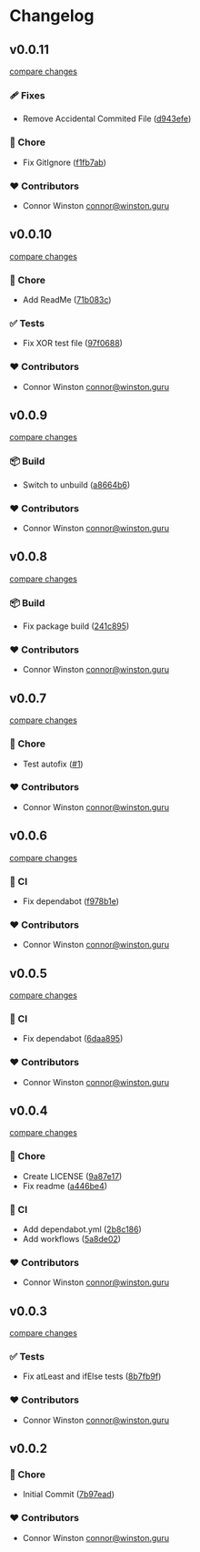 # Changelog


## v0.0.11

[compare changes](https://github.com/calytra/orization/compare/v0.0.10...v0.0.11)

### 🩹 Fixes

- Remove Accidental Commited File ([d943efe](https://github.com/calytra/orization/commit/d943efe))

### 🏡 Chore

- Fix GitIgnore ([f1fb7ab](https://github.com/calytra/orization/commit/f1fb7ab))

### ❤️ Contributors

- Connor Winston <connor@winston.guru>

## v0.0.10

[compare changes](https://github.com/calytra/orization/compare/v0.0.9...v0.0.10)

### 🏡 Chore

- Add ReadMe ([71b083c](https://github.com/calytra/orization/commit/71b083c))

### ✅ Tests

- Fix XOR test file ([97f0688](https://github.com/calytra/orization/commit/97f0688))

### ❤️ Contributors

- Connor Winston <connor@winston.guru>

## v0.0.9

[compare changes](https://github.com/calytra/orization/compare/v0.0.8...v0.0.9)

### 📦 Build

- Switch to unbuild ([a8664b6](https://github.com/calytra/orization/commit/a8664b6))

### ❤️ Contributors

- Connor Winston <connor@winston.guru>

## v0.0.8

[compare changes](https://github.com/calytra/orization/compare/v0.0.7...v0.0.8)

### 📦 Build

- Fix package build ([241c895](https://github.com/calytra/orization/commit/241c895))

### ❤️ Contributors

- Connor Winston <connor@winston.guru>

## v0.0.7

[compare changes](https://github.com/calytra/orization/compare/v0.0.6...v0.0.7)

### 🏡 Chore

- Test autofix ([#1](https://github.com/calytra/orization/pull/1))

### ❤️ Contributors

- Connor Winston <connor@winston.guru>

## v0.0.6

[compare changes](https://github.com/calytra/orization/compare/v0.0.5...v0.0.6)

### 🤖 CI

- Fix dependabot ([f978b1e](https://github.com/calytra/orization/commit/f978b1e))

### ❤️ Contributors

- Connor Winston <connor@winston.guru>

## v0.0.5

[compare changes](https://github.com/calytra/orization/compare/v0.0.4...v0.0.5)

### 🤖 CI

- Fix dependabot ([6daa895](https://github.com/calytra/orization/commit/6daa895))

### ❤️ Contributors

- Connor Winston <connor@winston.guru>

## v0.0.4

[compare changes](https://github.com/calytra/orization/compare/v0.0.3...v0.0.4)

### 🏡 Chore

- Create LICENSE ([9a87e17](https://github.com/calytra/orization/commit/9a87e17))
- Fix readme ([a446be4](https://github.com/calytra/orization/commit/a446be4))

### 🤖 CI

- Add dependabot.yml ([2b8c186](https://github.com/calytra/orization/commit/2b8c186))
- Add workflows ([5a8de02](https://github.com/calytra/orization/commit/5a8de02))

### ❤️ Contributors

- Connor Winston <connor@winston.guru>

## v0.0.3

[compare changes](https://github.com/calytra/orization/compare/v0.0.2...v0.0.3)

### ✅ Tests

- Fix atLeast and ifElse tests ([8b7fb9f](https://github.com/calytra/orization/commit/8b7fb9f))

### ❤️ Contributors

- Connor Winston <connor@winston.guru>

## v0.0.2


### 🏡 Chore

- Initial Commit ([7b97ead](https://github.com/calytra/orization/commit/7b97ead))

### ❤️ Contributors

- Connor Winston <connor@winston.guru>

